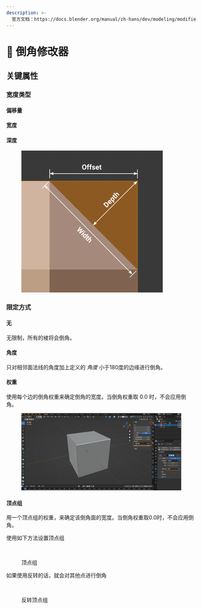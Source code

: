 ```yaml
---
description: >-
  官方文档：https://docs.blender.org/manual/zh-hans/dev/modeling/modifiers/generate/bevel.html
---
```


# 📀 倒角修改器

## 关键属性

### 宽度类型

#### 偏移量

#### 宽度

#### 深度

<figure><img src="../.gitbook/assets/image (1).png" alt="" width="375"><figcaption></figcaption></figure>

### 限定方式

#### 无

无限制，所有的棱将会倒角。

#### 角度

只对相邻面法线的角度加上定义的 _角度_ 小于180度的边缘进行倒角。

#### 权重

使用每个边的倒角权重来确定倒角的宽度。当倒角权重取 0.0 时，不会应用倒角。

<figure><img src="../.gitbook/assets/image.png" alt=""><figcaption></figcaption></figure>

#### 顶点组

用一个顶点组的权重，来确定该倒角面的宽度。当倒角权重取0.0时，不会应用倒角。

使用如下方法设置顶点组

<figure><img src="../.gitbook/assets/Kapture 2023-10-12 at 08.01.33.gif" alt=""><figcaption><p>顶点组</p></figcaption></figure>

如果使用反转的话，就会对其他点进行倒角

<figure><img src="../.gitbook/assets/Kapture 2023-10-12 at 07.50.35.gif" alt=""><figcaption><p>反转顶点组</p></figcaption></figure>



